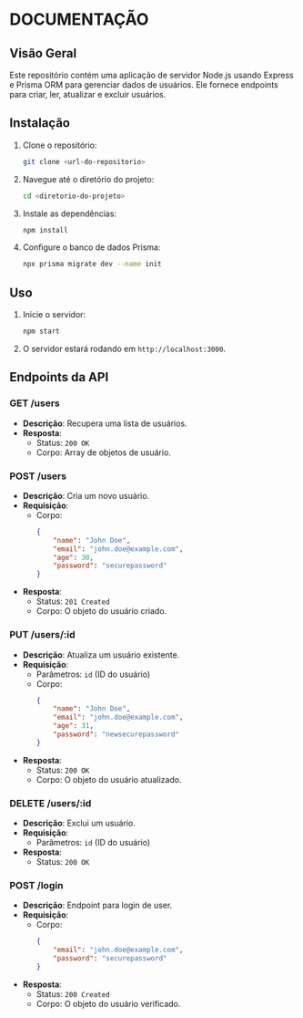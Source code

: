 # DOCUMENTAÇÃO

## Visão Geral
Este repositório contém uma aplicação de servidor Node.js usando Express e Prisma ORM para gerenciar dados de usuários. Ele fornece endpoints para criar, ler, atualizar e excluir usuários.

## Instalação
1. Clone o repositório:
    ```sh
    git clone <url-do-repositorio>
    ```
2. Navegue até o diretório do projeto:
    ```sh
    cd <diretorio-do-projeto>
    ```
3. Instale as dependências:
    ```sh
    npm install
    ```
4. Configure o banco de dados Prisma:
    ```sh
    npx prisma migrate dev --name init
    ```

## Uso
1. Inicie o servidor:
    ```sh
    npm start
    ```
2. O servidor estará rodando em `http://localhost:3000`.

## Endpoints da API

### GET /users
- **Descrição**: Recupera uma lista de usuários.
- **Resposta**: 
    - Status: `200 OK`
    - Corpo: Array de objetos de usuário.

### POST /users
- **Descrição**: Cria um novo usuário.
- **Requisição**:
    - Corpo: 
        ```json
        {
            "name": "John Doe",
            "email": "john.doe@example.com",
            "age": 30,
            "password": "securepassword"
        }
        ```
- **Resposta**:
    - Status: `201 Created`
    - Corpo: O objeto do usuário criado.

### PUT /users/:id
- **Descrição**: Atualiza um usuário existente.
- **Requisição**:
    - Parâmetros: `id` (ID do usuário)
    - Corpo: 
        ```json
        {
            "name": "John Doe",
            "email": "john.doe@example.com",
            "age": 31,
            "password": "newsecurepassword"
        }
        ```
- **Resposta**:
    - Status: `200 OK`
    - Corpo: O objeto do usuário atualizado.

### DELETE /users/:id
- **Descrição**: Exclui um usuário.
- **Requisição**:
    - Parâmetros: `id` (ID do usuário)
- **Resposta**:
    - Status: `200 OK`

### POST /login
- **Descrição**: Endpoint para login de user.
- **Requisição**:
    - Corpo: 
        ```json
        {
            "email": "john.doe@example.com",
            "password": "securepassword"
        }
        ```
- **Resposta**:
    - Status: `200 Created`
    - Corpo: O objeto do usuário verificado.